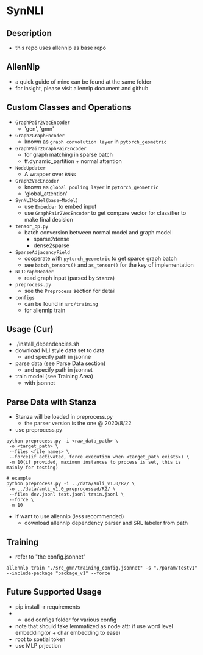 # SynNLI 

## Description
- this repo uses allennlp as base repo

## AllenNlp
- a quick guide of mine can be found at the same folder
- for insight, please visit allennlp document and github

## Custom Classes and Operations
- `GraphPair2VecEncoder`
    - 'gen', 'gmn'
- `Graph2GraphEncoder`
    - known as `graph convolution layer` in `pytorch_geometric` 
- `GraphPair2GraphPairEncoder`
    - for graph matching in sparse batch
    - tf.dynamic_partition + normal attention
- `NodeUpdater`
    - A wrapper over `RNN`s
- `Graph2VecEncoder`
    - known as `global pooling layer` in `pytorch_geometric` 
    - 'global_attention'
- `SynNLIModel(base=Model)`
    - use `Embedder` to embed input
    - use `GraphPair2VecEncoder` to get compare vector for classifier to make final decision
- `tensor_op.py`
    - batch conversion between normal model and graph model
        - sparse2dense
        - dense2sparse
- `SparseAdjacencyField`
    - cooperate with `pytorch_geometric` to get sparce graph batch
    - see `batch_tensors()` and `as_tensor()` for the key of implementation
- `NLIGraphReader`
    - read graph input (parsed by `Stanza`)
- `preprocess.py`
    - see the `Preprocess` section for detail
- `configs`
    - can be found in `src/training`
    - for allennlp train

## Usage (Cur)
- ./install_dependencies.sh 
- download NLI style data set to data
    - and specify path in jsonne
- parse data (see Parse Data section)
    - and specify path in jsonnet
- train model (see Training Area)
    - with jsonnet

## Parse Data with Stanza
- Stanza will be loaded in preprocess.py
    - the parser version is the one @ 2020/8/22
- use preprocess.py
```
python preprocess.py -i <raw_data_path> \
 -o <target_path> \
 --files <file_names> \
 --force(if activated, force execution when <target_path exists>) \
 -m 10(if provided, maximum instances to process is set, this is mainly for testing)
```
```
# example
python preprocess.py -i ../data/anli_v1.0/R2/ \
 -o ../data/anli_v1.0_preprocessed/R2/ \
 --files dev.jsonl test.jsonl train.jsonl \
 --force \
 -m 10
```
- if want to use allennlp (less recommended)
    - download allennlp dependency parser and SRL labeler from path

## Training
- refer to "the config.jsonnet"
```
allennlp train "./src_gmn/training_config.jsonnet" -s "./param/testv1"   --include-package "package_v1" --force
```

## Future Supported Usage
- pip install -r requirements
- + add configs folder for various config
- note that should take lemmatized as node attr if use word level embedding(or + char embedding to ease)
- root to spetial token
- use MLP prjection

